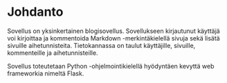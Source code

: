 # Johdanto
Sovellus on yksinkertainen blogisovellus. Sovellukseen kirjautunut käyttäjä voi kirjoittaa ja kommentoida Markdown -merkintäkielellä sivuja sekä lisätä sivuille aihetunnisteita.
Tietokannassa on taulut käyttäjille, sivuille, kommenteille ja aihetunnisteille.

Sovellus toteutetaan Python -ohjelmointikielellä hyödyntäen kevyttä web frameworkia nimeltä Flask.
